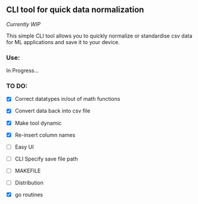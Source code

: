 ## CLI tool for quick data normalization

*Currently WIP*

This simple CLI tool allows you to quickly normalize or standardise csv data for ML applications and save it to your device.

### Use:


In Progress...

### TO DO:
- [x] Correct datatypes in/out of math functions
- [x] Convert data back into csv file
- [x] Make tool dynamic
- [x] Re-insert column names
- [ ] Easy UI
- [ ] CLI Specify save file path 
- [ ] MAKEFILE
- [ ] Distribution 
- [x] go routines


